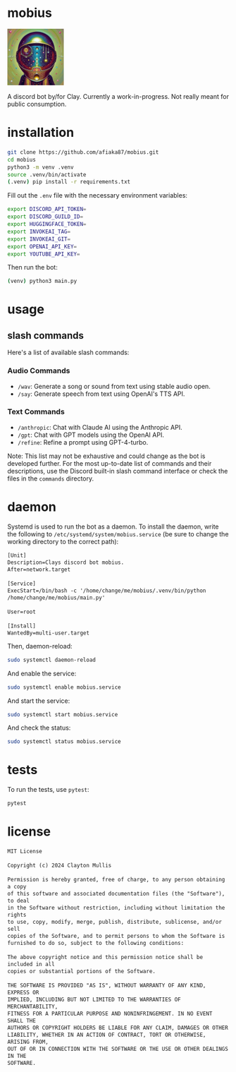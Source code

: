 # mobius
<img src="/logo.png" width="128" height="128" />

A discord bot by/for Clay. Currently a work-in-progress. Not really meant for public consumption.

# installation

```bash
git clone https://github.com/afiaka87/mobius.git
cd mobius
python3 -m venv .venv
source .venv/bin/activate
(.venv) pip install -r requirements.txt
```

Fill out the `.env` file with the necessary environment variables:
```bash
export DISCORD_API_TOKEN=
export DISCORD_GUILD_ID=
export HUGGINGFACE_TOKEN=
export INVOKEAI_TAG=
export INVOKEAI_GIT=
export OPENAI_API_KEY=
export YOUTUBE_API_KEY=
```

Then run the bot:
```bash
(venv) python3 main.py
```


# usage

## slash commands

Here's a list of available slash commands:

### Audio Commands
- `/wav`: Generate a song or sound from text using stable audio open.
- `/say`: Generate speech from text using OpenAI's TTS API.

### Text Commands
- `/anthropic`: Chat with Claude AI using the Anthropic API.
- `/gpt`: Chat with GPT models using the OpenAI API.
- `/refine`: Refine a prompt using GPT-4-turbo.

Note: This list may not be exhaustive and could change as the bot is developed further. For the most up-to-date list of commands and their descriptions, use the Discord built-in slash command interface or check the files in the `commands` directory.

# daemon

Systemd is used to run the bot as a daemon. To install the daemon, write the following to `/etc/systemd/system/mobius.service` (be sure to change the working directory to the correct path):

```
[Unit]
Description=Clays discord bot mobius.
After=network.target

[Service]
ExecStart=/bin/bash -c '/home/change/me/mobius/.venv/bin/python /home/change/me/mobius/main.py'

User=root

[Install]
WantedBy=multi-user.target
```

Then, daemon-reload:
```bash
sudo systemctl daemon-reload
```

And enable the service:
```bash
sudo systemctl enable mobius.service
```

And start the service:
```bash
sudo systemctl start mobius.service
```

And check the status:
```bash
sudo systemctl status mobius.service
```


# tests

To run the tests, use `pytest`:
```bash
pytest
```

# license

```
MIT License

Copyright (c) 2024 Clayton Mullis

Permission is hereby granted, free of charge, to any person obtaining a copy
of this software and associated documentation files (the "Software"), to deal
in the Software without restriction, including without limitation the rights
to use, copy, modify, merge, publish, distribute, sublicense, and/or sell
copies of the Software, and to permit persons to whom the Software is
furnished to do so, subject to the following conditions:

The above copyright notice and this permission notice shall be included in all
copies or substantial portions of the Software.

THE SOFTWARE IS PROVIDED "AS IS", WITHOUT WARRANTY OF ANY KIND, EXPRESS OR
IMPLIED, INCLUDING BUT NOT LIMITED TO THE WARRANTIES OF MERCHANTABILITY,
FITNESS FOR A PARTICULAR PURPOSE AND NONINFRINGEMENT. IN NO EVENT SHALL THE
AUTHORS OR COPYRIGHT HOLDERS BE LIABLE FOR ANY CLAIM, DAMAGES OR OTHER
LIABILITY, WHETHER IN AN ACTION OF CONTRACT, TORT OR OTHERWISE, ARISING FROM,
OUT OF OR IN CONNECTION WITH THE SOFTWARE OR THE USE OR OTHER DEALINGS IN THE
SOFTWARE.
```